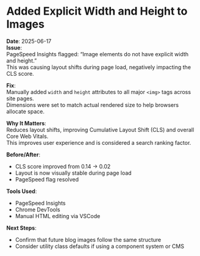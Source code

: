 # Added Explicit Width and Height to Images

**Date**: 2025-06-17  
**Issue**:  
PageSpeed Insights flagged: “Image elements do not have explicit width and height.”  
This was causing layout shifts during page load, negatively impacting the CLS score.

**Fix**:  
Manually added `width` and `height` attributes to all major `<img>` tags across site pages.  
Dimensions were set to match actual rendered size to help browsers allocate space.

**Why It Matters**:  
Reduces layout shifts, improving Cumulative Layout Shift (CLS) and overall Core Web Vitals.  
This improves user experience and is considered a search ranking factor.

**Before/After**:  
- CLS score improved from 0.14 → 0.02  
- Layout is now visually stable during page load  
- PageSpeed flag resolved

**Tools Used**:  
- PageSpeed Insights  
- Chrome DevTools  
- Manual HTML editing via VSCode

**Next Steps**:  
- Confirm that future blog images follow the same structure  
- Consider utility class defaults if using a component system or CMS
